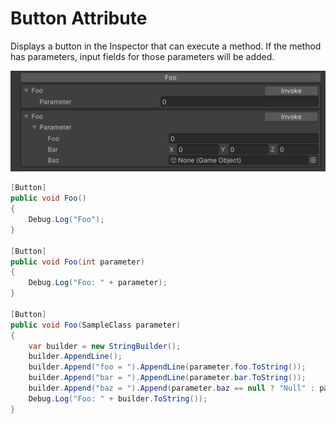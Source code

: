 # Button Attribute

Displays a button in the Inspector that can execute a method. If the method has parameters, input fields for those parameters will be added.

![img](../../../images/img-attribute-button.png)

```cs
[Button]
public void Foo()
{
    Debug.Log("Foo");
}

[Button]
public void Foo(int parameter)
{
    Debug.Log("Foo: " + parameter);
}

[Button]
public void Foo(SampleClass parameter)
{
    var builder = new StringBuilder();
    builder.AppendLine();
    builder.Append("foo = ").AppendLine(parameter.foo.ToString());
    builder.Append("bar = ").AppendLine(parameter.bar.ToString());
    builder.Append("baz = ").Append(parameter.baz == null ? "Null" : parameter.baz.ToString());
    Debug.Log("Foo: " + builder.ToString());
}
```